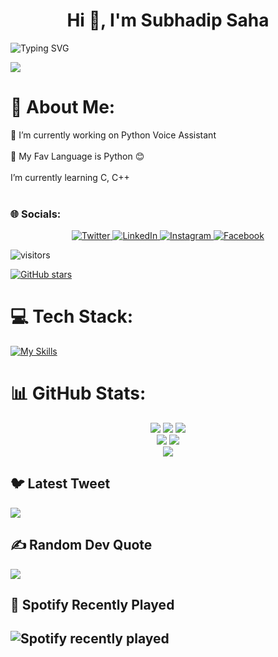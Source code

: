 <h1 align="center">Hi 👋, I'm Subhadip Saha</h1>

![Typing SVG](https://readme-typing-svg.demolab.com?font=&pause=1000&center=true&vCenter=true&width=435&lines=A+passionate+Programmer+from+India;Project+Admin+of+SWOC'23;Co-founder+of+DevDotCom)

<p>
  <a>
    <img src="https://github-widgetbox.vercel.app/api/profile?username=Subhadip-saha-05&data=followers,repositories,stars,commits&theme=darkmode" align="center"/>
  </a>
  </p>

# 💫 About Me:
🔭 I’m currently working on Python Voice Assistant<br><br>🌱 My Fav Language is Python 😊<br><br>I’m currently learning C, C++<br><br>

### 🌐 Socials:

<p align="center">
  <a href="https://twitter.com/SubhadipSuDi">
    <img src="https://img.shields.io/badge/twitter-%231DA1F2.svg?&style=for-the-badge&logo=twitter&logoColor=white&color=071A2C" alt="Twitter"/>
  </a>
  <a href="https://www.linkedin.com/in/subhadipsahaofficial">
    <img src="https://img.shields.io/badge/linkedin-%230077B5.svg?&style=for-the-badge&logo=linkedin&logoColor=white&color=071A2C" alt="LinkedIn"/>
  </a>
  <a href="https://instagram.com/subh05sus_">
    <img src="https://img.shields.io/badge/instagram-%23E4405F.svg?&style=for-the-badge&logo=instagram&logoColor=white&color=071A2C" alt="Instagram"/>
  </a>
  <a href="https://www.facebook.com/profile.php?id=100072942589743">
    <img src="https://img.shields.io/badge/facebook-%231877F2.svg?&style=for-the-badge&logo=facebook&logoColor=white&color=071A2C" alt="Facebook"/>
  </a>
</p>


![visitors](https://visitor-badge.glitch.me/badge?page_id=Subhadip-saha-05.Subhadip-saha.05&left_color=green&right_color=red)

[![GitHub stars](https://img.shields.io/github/stars/Subhadip-Saha-05/python-voice-assistant.svg?style=social&label=Star&maxAge=2592000)](https://GitHub.com/Subhadip-Saha-05/python-voice-assistant/stargazers/)




# 💻 Tech Stack:
[![My Skills](https://skillicons.dev/icons?i=py,gcp,c,cpp,html,discord,git,github,unity,visualstudio)](https://skillicons.dev)

# 📊 GitHub Stats:
<!-- ![](http://github-profile-summary-cards.vercel.app/api/cards/profile-details?username=Subhadip-saha-05&theme=github_dark)<br/>
![](http://github-profile-summary-cards.vercel.app/api/cards/stats?username=subhadip-saha-05&theme=github_dark)
![](http://github-profile-summary-cards.vercel.app/api/cards/productive-time?username=subhadip-saha-05&theme=github_dark&utcOffset=8)<br/>
![](https://github-readme-streak-stats.herokuapp.com/?user=subhadip-saha-05&theme=dark&hide_border=false)<br/>
![](https://api.githubtrends.io/user/svg/subhadip-saha-05/langs?time_range=one_year&include_private=True&loc_metric=changed&theme=dark)
![](https://api.githubtrends.io/user/svg/subhadip-saha-05/repos?time_range=one_year&group=other&loc_metric=changed&theme=dark) -->

<p align="center">
  <a>
    <img src="http://github-profile-summary-cards.vercel.app/api/cards/profile-details?username=subhadip-saha-05&theme=github_dark"/>
  </a>
   <a>
    <img src="http://github-profile-summary-cards.vercel.app/api/cards/stats?username=subhadip-saha-05&theme=github_dark"/>
  </a>
     <a>
    <img src="http://github-profile-summary-cards.vercel.app/api/cards/productive-time?username=subhadip-saha-05&theme=github_dark&utcOffset=8"/>
  </a><br>
     <a>
    <img src="https://api.githubtrends.io/user/svg/subhadip-saha-05/langs?time_range=one_year&include_private=True&loc_metric=changed&theme=dark"/>
  </a>
     <a>
    <img src="https://api.githubtrends.io/user/svg/subhadip-saha-05/repos?time_range=one_year&group=other&loc_metric=changed&theme=dark"/>
  </a><br>
  <a>
    <img src="https://github-readme-streak-stats.herokuapp.com/?user=subhadip-saha-05&theme=dark&hide_border=false"/>
  </a>
</p>



## 🐦 Latest Tweet
[![](https://gtce.itsvg.in/api?username=SubhadipSuDi)](https://github.com/VishwaGauravIn/github-twitter-card-embed)

## ✍️ Random Dev Quote
![](https://quotes-github-readme.vercel.app/api?type=horizontal&theme=dark)

## 🎵 Spotify Recently Played
![Spotify recently played](https://spotify-recently-played-readme.vercel.app/api?user=31uv34x3wbw2xbpgj3row4yve6iu)
---



